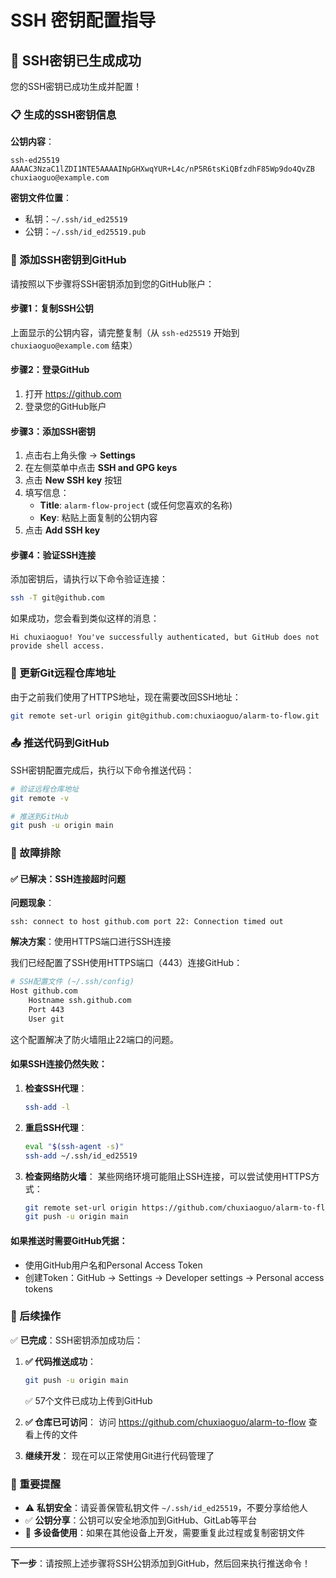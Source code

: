 # SSH 密钥配置指导

## 🔑 SSH密钥已生成成功

您的SSH密钥已成功生成并配置！

### 📋 生成的SSH密钥信息

**公钥内容**：
```
ssh-ed25519 AAAAC3NzaC1lZDI1NTE5AAAAINpGHXwqYUR+L4c/nP5R6tsKiQBfzdhF85Wp9do4QvZB chuxiaoguo@example.com
```

**密钥文件位置**：
- 私钥：`~/.ssh/id_ed25519`
- 公钥：`~/.ssh/id_ed25519.pub`

### 🚀 添加SSH密钥到GitHub

请按照以下步骤将SSH密钥添加到您的GitHub账户：

#### 步骤1：复制SSH公钥
上面显示的公钥内容，请完整复制（从 `ssh-ed25519` 开始到 `chuxiaoguo@example.com` 结束）

#### 步骤2：登录GitHub
1. 打开 https://github.com
2. 登录您的GitHub账户

#### 步骤3：添加SSH密钥
1. 点击右上角头像 → **Settings**
2. 在左侧菜单中点击 **SSH and GPG keys**
3. 点击 **New SSH key** 按钮
4. 填写信息：
   - **Title**: `alarm-flow-project` (或任何您喜欢的名称)
   - **Key**: 粘贴上面复制的公钥内容
5. 点击 **Add SSH key**

#### 步骤4：验证SSH连接
添加密钥后，请执行以下命令验证连接：

```bash
ssh -T git@github.com
```

如果成功，您会看到类似这样的消息：
```
Hi chuxiaoguo! You've successfully authenticated, but GitHub does not provide shell access.
```

### 🔄 更新Git远程仓库地址

由于之前我们使用了HTTPS地址，现在需要改回SSH地址：

```bash
git remote set-url origin git@github.com:chuxiaoguo/alarm-to-flow.git
```

### 📤 推送代码到GitHub

SSH密钥配置完成后，执行以下命令推送代码：

```bash
# 验证远程仓库地址
git remote -v

# 推送到GitHub
git push -u origin main
```

### 🔧 故障排除

#### ✅ 已解决：SSH连接超时问题

**问题现象**：
```
ssh: connect to host github.com port 22: Connection timed out
```

**解决方案**：使用HTTPS端口进行SSH连接

我们已经配置了SSH使用HTTPS端口（443）连接GitHub：

```bash
# SSH配置文件 (~/.ssh/config)
Host github.com
    Hostname ssh.github.com
    Port 443
    User git
```

这个配置解决了防火墙阻止22端口的问题。

#### 如果SSH连接仍然失败：

1. **检查SSH代理**：
   ```bash
   ssh-add -l
   ```

2. **重启SSH代理**：
   ```bash
   eval "$(ssh-agent -s)"
   ssh-add ~/.ssh/id_ed25519
   ```

3. **检查网络防火墙**：
   某些网络环境可能阻止SSH连接，可以尝试使用HTTPS方式：
   ```bash
   git remote set-url origin https://github.com/chuxiaoguo/alarm-to-flow.git
   git push -u origin main
   ```

#### 如果推送时需要GitHub凭据：
- 使用GitHub用户名和Personal Access Token
- 创建Token：GitHub → Settings → Developer settings → Personal access tokens

### 📝 后续操作

✅ **已完成**：SSH密钥添加成功后：

1. **✅ 代码推送成功**：
   ```bash
   git push -u origin main
   ```
   ✅ 57个文件已成功上传到GitHub

2. **✅ 仓库已可访问**：
   访问 https://github.com/chuxiaoguo/alarm-to-flow 查看上传的文件

3. **继续开发**：
   现在可以正常使用Git进行代码管理了

### 🎯 重要提醒

- ⚠️ **私钥安全**：请妥善保管私钥文件 `~/.ssh/id_ed25519`，不要分享给他人
- ✅ **公钥分享**：公钥可以安全地添加到GitHub、GitLab等平台
- 🔄 **多设备使用**：如果在其他设备上开发，需要重复此过程或复制密钥文件

---

**下一步**：请按照上述步骤将SSH公钥添加到GitHub，然后回来执行推送命令！